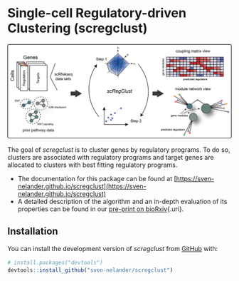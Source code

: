 # Single-cell Regulatory-driven Clustering (scregclust)

<!-- badges: start -->

<!-- badges: end -->

![A diagram illustrating the *scregclust* algorithm.](man/figures/overview_fig1A_bg.png "Illustration of the scregclust algorithm")

The goal of *scregclust* is to cluster genes by regulatory programs. To do so, clusters are associated with regulatory programs and target genes are allocated to clusters with best fitting regulatory programs.

-   The documentation for this package can be found at [https://sven-nelander.github.io/scregclust](https://sven-nelander.github.io/scregclust)
-   A detailed description of the algorithm and an in-depth evaluation of its properties can be found in our [pre-print on bioRxiv](https://doi.org/10.1101/2023.03.10.532041 "Reconstructing the regulatory programs underlying the phenotypic plasticity of neural cancers"){.uri}.

## Installation

You can install the development version of *scregclust* from [GitHub](https://github.com/sven-nelander/scregclust) with:

```r
# install.packages("devtools")
devtools::install_github("sven-nelander/scregclust")
```
